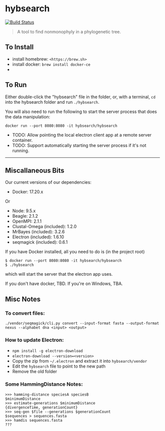 # hybsearch
[![Build Status](https://travis-ci.org/hybsearch/hybsearch.svg?branch=master)](https://travis-ci.org/hybsearch/hybsearch)

> A tool to find nonmonophyly in a phylogenetic tree.

## To Install

- install homebrew: `<https://brew.sh>`
- install docker: `brew install docker-ce`
-

## To Run
Either double-click the "hybsearch" file in the folder, or, with a terminal, `cd` into the hybsearch folder and run `./hybsearch`.

You will also need to run the following to start the server process that does the data manipulation:

```
docker run --port 8080:8080 -it hybsearch/hybsearch
```

- TODO: Allow pointing the local electron client app at a remote server container. 
- TODO: Support automatically starting the server process if it's not running. 

---

## Miscallaneous Bits

Our current versions of our dependencies:

- Docker: 17.20.x

Or

- Node: 9.5.x
- Beagle: 2.1.2
- OpenMPI: 2.1.1
- Clustal-Omega (included): 1.2.0
- MrBayes (included): 3.2.6
- Electron (included): 1.6.10
- seqmagick (included): 0.6.1

If you have Docker installed, all you need to do is (in the project root)

```
$ docker run --port 8080:8080 -it hybsearch/hybsearch
$ ./hybsearch
```

which will start the server that the electron app uses.

If you don't have docker, TBD. If you're on Windows, TBA. 

## Misc Notes

### To convert files:

```shell
./vendor/seqmagick/cli.py convert --input-format fasta --output-format nexus --alphabet dna <input> <output>
```

### How to update Electron:

- `npm install -g electron-download`
- `electron-download --version=<version>`
- Copy the zip from `~/.electron` and extract it into `hybsearch/vendor`
- Edit the `hybsearch` file to point to the new path
- Remove the old folder


### Some HammingDistance Notes:

```
>>> hamming-distance speciesA speciesB
$minimumDistance
>>> estimate-generations $minimumDistance
{divergenceTime, generationCount}
>>> seq-gen $file --generations $generationCount
$sequences > sequences.fasta
>>> hamdis sequences.fasta
???
```
